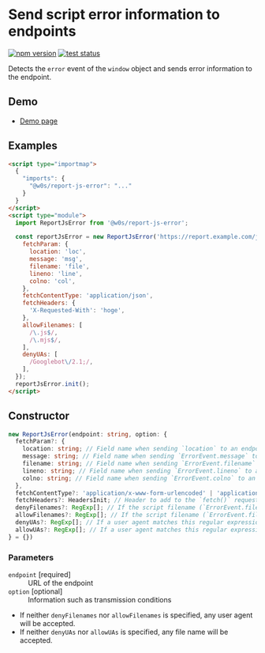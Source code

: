 # Send script error information to endpoints

[![npm version](https://badge.fury.io/js/%40w0s%2Freport-js-error.svg)](https://www.npmjs.com/package/@w0s/report-js-error)
[![test status](https://github.com/SaekiTominaga/frontend/actions/workflows/report-js-error-test.yml/badge.svg)](https://github.com/SaekiTominaga/frontend/actions/workflows/report-js-error-test.yml)

Detects the `error` event of the `window` object and sends error information to the endpoint.

## Demo

- [Demo page](https://saekitominaga.github.io/frontend/packages/report-js-error/demo/)

## Examples

```HTML
<script type="importmap">
  {
    "imports": {
      "@w0s/report-js-error": "..."
    }
  }
</script>
<script type="module">
  import ReportJsError from '@w0s/report-js-error';

  const reportJsError = new ReportJsError('https://report.example.com/js', {
    fetchParam: {
      location: 'loc',
      message: 'msg',
      filename: 'file',
      lineno: 'line',
      colno: 'col',
    },
    fetchContentType: 'application/json',
    fetchHeaders: {
      'X-Requested-With': 'hoge',
    },
    allowFilenames: [
      /\.js$/,
      /\.mjs$/,
    ],
    denyUAs: [
      /Googlebot\/2.1;/,
    ],
  });
  reportJsError.init();
</script>
```

## Constructor

```TypeScript
new ReportJsError(endpoint: string, option: {
  fetchParam?: {
    location: string; // Field name when sending `location` to an endpoint. The default value when omitted is `location`. (e.g. location=https%3A%2F%2Fexample.com%2Fpath%2Fto&message=(omit)&filename=(omit)&lineno=(omit)&colno=(omit) )
    message: string; // Field name when sending `ErrorEvent.message` to an endpoint. The default value when omitted is `message`. (e.g. location=(omit)&message=ReferenceError%3A+hoge+is+not+defined&filename=(omit)&lineno=(omit)&colno=(omit) )
    filename: string; // Field name when sending `ErrorEvent.filename` to an endpoint. The default value when omitted is `filename`. (e.g. location=(omit)&referrer=(omit)&message=(omit)&filename=https%3A%2F%2Fexample.com%2Fpath%2Fto&lineno=(omit)&colno=(omit) )
    lineno: string; // Field name when sending `ErrorEvent.lineno` to an endpoint. The default value when omitted is `lineno`. (e.g. location=(omit)&referrer=(omit)&message=(omit)&filename=(omit)&lineno=10&colno=(omit) )
    colno: string; // Field name when sending `ErrorEvent.colno` to an endpoint. The default value when omitted is `colno`. (e.g. location=(omit)&referrer=(omit)&message=(omit)&filename=(omit)&lineno=(omit)&colno=20 )
  },
  fetchContentType?: 'application/x-www-form-urlencoded' | 'application/json'; // `Content-Type` header to be set in `fetch()` request.
  fetchHeaders?: HeadersInit; // Header to add to the `fetch()` request. <https://fetch.spec.whatwg.org/#typedefdef-headersinit>
  denyFilenames?: RegExp[]; // If the script filename (`ErrorEvent.filename`) matches this regular expression, do not send report
  allowFilenames?: RegExp[]; // If the script filename (`ErrorEvent.filename`) matches this regular expression, send report
  denyUAs?: RegExp[]; // If a user agent matches this regular expression, do not send report
  allowUAs?: RegExp[]; // If a user agent matches this regular expression, send report
} = {})
```

### Parameters

<dl>
<dt><code>endpoint</code> [required]</dt>
<dd>URL of the endpoint</dd>
<dt><code>option</code> [optional]</dt>
<dd>Information such as transmission conditions</dd>
</dl>

- If neither `denyFilenames` nor `allowFilenames` is specified, any user agent will be accepted.
- If neither `denyUAs` nor `allowUAs` is specified, any file name will be accepted.
